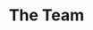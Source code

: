 ---
title: "The Team"
image: "/img/team-hero.jpg"
team_members:
  - name: "DR CHARLOTTE RAE"
    role: "Founder & lead trial consultant"
    photo: "/img/sarah-johnson.jpg"
    bio: "As an Associate Professor at the University of Sussex, Charlotte specialises in the psychology of wellbeing and workplace performance. Since 2022 she has been responsible for monitoring the impact of the 4 day work week on organisations and teams, reporting data back to employers and their staff. 
        Over three years working closely with businesses, Charlotte has become the UK’s leading quantitative researcher on the 4 day week, proving its impact on wellbeing and productivity, and identifying many of the most common challenges that organisations face as they adjust to new working practices. 
        Charlotte will consult with you ahead of a trial period to help answer your questions, address your concerns and prepare effectively, as well as accurately measuring the effect on your organisation and its people."
    email: "Charlotte@sussex4dayweek.co.uk"
    research_text: "Read more about Charlotte's academic research here"
    research_link: "https://example.com/research"
  - name: "AMELIA DASS"
    role: "Trial Assistant"
    bio: "Amelia helps staff taking part in the programme complete all their trial measures, such as wellbeing and workplace performance questionnaires. Amelia also supports our data analytics, transforming employees’ data into a custom report for each employer, to showcase detailed findings on what changes have taken place.
        Amelia is experienced in working with participants to ensure a smooth journey through the trial. As with all the Sussex 4 Day Week team, Amelia can also attest to the value of a 4 day week, having adopted it ourselves!"
  - name: "DR RHIANNON ARMITAGE & DR NICK SOULTER"
    role: "Trial Researchers"
    bio: "Rhiannon and Nick are postdoctoral researchers at the University of Sussex, specialising in the psychology and neuroscience of the 4 day week.
        Staff can opt in to additional research as part of the Sussex 4 Day Week trial programme, such as taking part in MRI brain scans and blood samples. Rhiannon and Nick work with staff who choose take part in additional research tests to make their research visit to the University of Sussex a smooth one. Staff who opt in to additional tests can also choose to receive their personal results, such as their MRI brain scan and a report on how their wellbeing changes during the trial. "
---